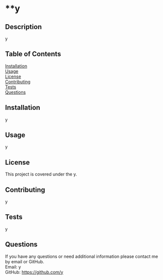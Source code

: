 # **y

## Description
y

## **Table of Contents**
[Installation](#Installation)
<br>
[Usage](#Usage)
<br>
[License](#License)
<br>
[Contributing](#Contributing)
<br>
[Tests](#Tests)
<br>
[Questions](#Questions)

## Installation
y

## Usage
y

## License
This project is covered under the y.

## Contributing
y

## Tests
y

## Questions
If you have any questions or need additional information please contact me by email or GitHub.
<br>
Email: y
<br>
GitHub: https://github.com/y